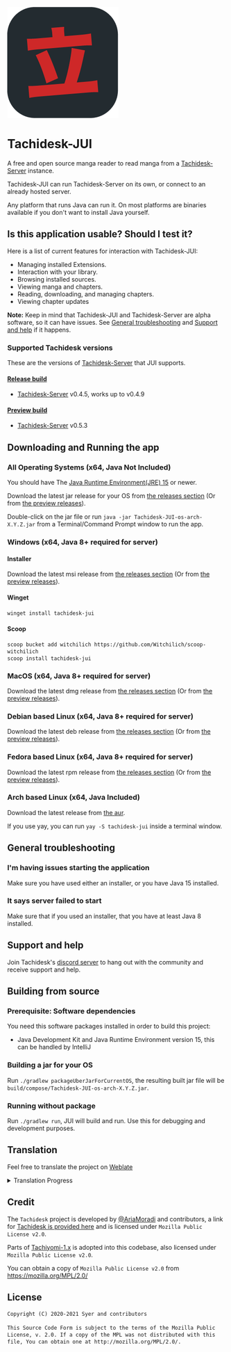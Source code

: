 
![image](resources/icon.png)
# Tachidesk-JUI
A free and open source manga reader to read manga from a [Tachidesk-Server][tachidesk-server] instance.

Tachidesk-JUI can run Tachidesk-Server on its own, or connect to an already hosted server. 

Any platform that runs Java can run it. On most platforms are binaries available if you don't want to install Java yourself.

## Is this application usable? Should I test it?
Here is a list of current features for interaction with Tachidesk-JUI:

- Managing installed Extensions.
- Interaction with your library.
- Browsing installed sources.
- Viewing manga and chapters.
- Reading, downloading, and managing chapters.
- Viewing chapter updates

**Note:** Keep in mind that Tachidesk-JUI and Tachidesk-Server are alpha software, so it can have issues. See [General troubleshooting](#general-troubleshooting) and [Support and help](#support-and-help) if it happens.

### Supported Tachidesk versions
These are the versions of [Tachidesk-Server][tachidesk-server] that JUI supports.
#### [Release build][release]
- [Tachidesk-Server][tachidesk-server] v0.4.5, works up to v0.4.9
#### [Preview build][preview]
- [Tachidesk-Server][tachidesk-server] v0.5.3

## Downloading and Running the app
### All Operating Systems (x64, Java Not Included)
You should have The [Java Runtime Environment(JRE) 15](https://jdk.java.net/15/) or newer.

Download the latest jar release for your OS from [the releases section][release] (Or from [the preview releases][preview]).

Double-click on the jar file or run `java -jar Tachidesk-JUI-os-arch-X.Y.Z.jar` from a Terminal/Command Prompt window to run the app.

### Windows (x64, Java 8+ required for server)
#### Installer
Download the latest msi release from [the releases section][release] (Or from [the preview releases][preview]).
#### Winget
`winget install tachidesk-jui`
#### Scoop
```shell
scoop bucket add witchilich https://github.com/Witchilich/scoop-witchilich
scoop install tachidesk-jui
```

### MacOS (x64, Java 8+ required for server)
Download the latest dmg release from [the releases section][release] (Or from [the preview releases][preview]).

### Debian based Linux (x64, Java 8+ required for server)
Download the latest deb release from [the releases section][release] (Or from [the preview releases][preview]).

### Fedora based Linux (x64, Java 8+ required for server)
Download the latest rpm release from [the releases section][release] (Or from [the preview releases][preview]).

### Arch based Linux (x64, Java Included)
Download the latest release from [the aur](https://aur.archlinux.org/packages/tachidesk-jui/).

If you use yay, you can run `yay -S tachidesk-jui` inside a terminal window.

## General troubleshooting
### I'm having issues starting the application
Make sure you have used either an installer, or you have Java 15 installed.

### It says server failed to start
Make sure that if you used an installer, that you have at least Java 8 installed.

## Support and help
Join Tachidesk's [discord server](https://discord.gg/wgPyb7hE5d) to hang out with the community and receive support and help.

## Building from source
### Prerequisite: Software dependencies
You need this software packages installed in order to build this project:
- Java Development Kit and Java Runtime Environment version 15, this can be handled by IntelliJ
### Building a jar for your OS
Run `./gradlew packageUberJarForCurrentOS`, the resulting built jar file will be `build/compose/Tachidesk-JUI-os-arch-X.Y.Z.jar`.

### Running without package
Run `./gradlew run`, JUI will build and run. Use this for debugging and development purposes.

## Translation
Feel free to translate the project on [Weblate](https://hosted.weblate.org/projects/tachideskjui/desktop/)

<details><summary>Translation Progress</summary>
<a href="https://hosted.weblate.org/engage/tachideskjui/">
<img src="https://hosted.weblate.org/widgets/tachideskjui/-/desktop/multi-auto.svg" alt="Translation status" />
</a>
</details>

## Credit
The `Tachidesk` project is developed by [@AriaMoradi](https://github.com/AriaMoradi) and contributors, a link for [Tachidesk is provided here](https://github.com/Suwayomi/Tachidesk) and is licensed under `Mozilla Public License v2.0`.

Parts of [Tachiyomi-1.x](https://github.com/tachiyomiorg/tachiyomi-1.x) is adopted into this codebase, also licensed under `Mozilla Public License v2.0`.

You can obtain a copy of `Mozilla Public License v2.0` from https://mozilla.org/MPL/2.0/

## License

    Copyright (C) 2020-2021 Syer and contributors

    This Source Code Form is subject to the terms of the Mozilla Public
    License, v. 2.0. If a copy of the MPL was not distributed with this
    file, You can obtain one at http://mozilla.org/MPL/2.0/.


[release]: https://github.com/Suwayomi/Tachidesk-JUI/releases
[preview]: https://github.com/Suwayomi/Tachidesk-JUI-preview/releases
[tachidesk-server]: https://github.com/Suwayomi/Tachidesk-Server